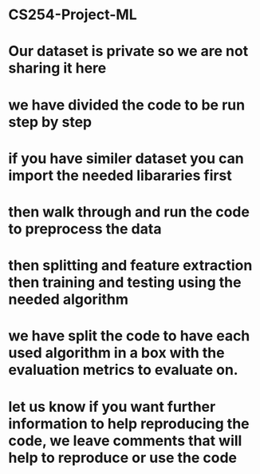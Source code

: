# CS254-Project-ML
# Our dataset is private so we are not sharing it here 
# we have divided the code to be run step by step
# if you have similer dataset you can import the needed libararies first
# then walk through and run the code to preprocess the data
# then splitting and feature extraction then training and testing using the needed algorithm 
# we have split the code to have each used algorithm in a box with the evaluation metrics to evaluate on. 
# let us know if you want further information to help reproducing the code, we leave comments that will help to reproduce or use the code 
